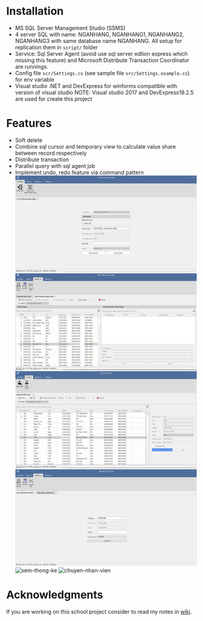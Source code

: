 # Installation
- MS SQL Server Management Studio (SSMS)
- 4 server SQL with name: NGANHANG, NGANHANG1, NGANHANG2, NGANHANG3 with same database name NGANHANG. All setup for replication them in `script/` folder
- Service: Sql  Server Agent (avoid use sql server edtion express which missing this feature) and Microsoft Distribute Transaction Coordinator are runnings.
- Config file `scr/Settings.cs` (see sample file `src/Settings.example.cs`) for env variable
- Visual studio .NET and DevExpress for winforms compatible with version of visual studio
NOTE: Visual studio 2017 and DevExpress19.2.5 are used for create this project
# Features
- Soft delete
- Combine sql cursor and temporary view to calculate value share between record respectively
- Distribute transaction
- Parallel query with sql agent job
- Implement undo, redo feature via command pattern
![tao-login_xem-sao-ke](assets/tao-login_xem-sao-ke.gif)
![tao-tk-tu-kh](assets/tao-tk-tu-kh.gif)
![them-xoa-nhanvien](assets/them-xoa-nhanvien.gif)
![thuc-hien-giao-dich](assets/thuc-hien-giao-dich.gif)
![xem-thong-ke](assets/xem-thong-ke.gif)
![chuyen-nhan-vien](assets/chuyen-nhan-vien.gif)
# Acknowledgments
If you are working on this school project consider to read my notes in [wiki](https://github.com/trung-kieen/bank-replication/wiki).

